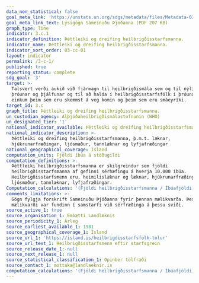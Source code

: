 ```yaml
---
data_non_statistical: false
goal_meta_link: 'https://unstats.un.org/sdgs/metadata/files/Metadata-03-0C-01.pdf'
goal_meta_link_text: Lýsigögn Sameinuðu Þjóðanna (PDF 207 KB)
graph_type: line
indicator: 3.c.1
indicator_definition: Þéttleiki og dreifing heilbrigðisstarfsmanna.
indicator_name: Þéttleiki og dreifing heilbrigðisstarfsmanna.
indicator_sort_order: 03-cc-01
layout: indicator
permalink: /3-c-1/
published: true
reporting_status: complete
sdg_goal: '3'
target: >-
  Talsvert verði aukið við fjármagn til heilbrigðismála sem og til nýliðunar,
  þróunar og þjálfunar og til að halda í heilbrigðisstarfsfólk í þróunarlöndum,
  einkum þeim sem eru skemmst á veg komin og þeim sem eru smáeyríki.
target_id: 3.c
graph_title: Þéttleiki og dreifing heilbrigðisstarfsmanna.
un_custodian_agency: Alþjóðaheilbrigðismálastofnunin (WHO)
un_designated_tier: '1'
national_indicator_available: Þéttleiki og dreifing heilbrigðisstarfsmanna.
national_indicator_description: >-
  Þéttleiki og dreifing heilbrigðisstarfsmanna, þ.m.t. læknar,
  hjúkrunarfræðingar, ljósmæður, tannlæknar og lyfjafræðingar
national_geographical_coverage: Ísland
computation_units: Fjöldi íbúa á stöðugildi
computation_definitions: >-
  Þéttleiki heilbrigðisstarfsmanna er skilgreindur sem fjöldi
  heilbrigðisstarfsmanna af gefinni sérhæfingu á hverja 10.000 íbúa.
  Heilbrigðisstarfsmenn eru, heimilislæknar og læknar, hjúkrunarfræðingar og
  ljósmæður, tannlæknar, lyfjafræðingar.
Computation_calculations: '(Fjöldi heilbrigðisstarfsmanna / Íbúafjöldi) * 10,000'
comments_limitations: >-
  Gögn fylgja forskrift Sameinuðu Þjóðanna fyrir þennan mælikvarða. Þessi
  mælikvarði var fundinn í samstarfi við sérfræðinga á þessu sviði.
source_active_1: true
source_organisation_1: Embætti Landlæknis
source_periodicity_1: Árleg
source_earliest_available_1: 1981
source_geographical_coverage_1: Ísland
source_url_1: 'https://island.is/heilbrigdisstarfsfolk-tolur'
source_url_text_1: Heilbrigðisstarfsmenn eftir starfsgrein
source_release_date_1: null
source_next_release_1: null
source_statistical_classification_1: Opinber tölfræði
source_contact_1: mottaka@landlaeknir.is
computation_calculations: '(Fjöldi heilbrigðisstarfsmanna / Íbúafjöldi) * 10,000'
---
```

